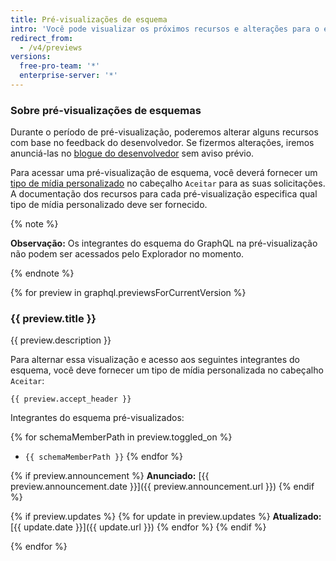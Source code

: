 ```yaml
---
title: Pré-visualizações de esquema
intro: 'Você pode visualizar os próximos recursos e alterações para o esquema do GraphQL do {% data variables.product.prodname_dotcom %} antes de eles serem adicionados à API do GraphQL de {% data variables.product.prodname_dotcom %}.'
redirect_from:
  - /v4/previews
versions:
  free-pro-team: '*'
  enterprise-server: '*'
---
```


### Sobre pré-visualizações de esquemas

Durante o período de pré-visualização, poderemos alterar alguns recursos com base no feedback do desenvolvedor. Se fizermos alterações, iremos anunciá-las no [blogue do desenvolvedor](https://developer.github.com/changes/) sem aviso prévio.

Para acessar uma pré-visualização de esquema, você deverá fornecer um [tipo de mídia personalizado](/v3/media) no cabeçalho `Aceitar` para as suas solicitações. A documentação dos recursos para cada pré-visualização especifica qual tipo de mídia personalizado deve ser fornecido.

{% note %}

**Observação:** Os integrantes do esquema do GraphQL na pré-visualização não podem ser acessados pelo Explorador no momento.

{% endnote %}

{% for preview in graphql.previewsForCurrentVersion %}
### {{ preview.title }}

{{ preview.description }}

Para alternar essa visualização e acesso aos seguintes integrantes do esquema, você deve fornecer um tipo de mídia personalizada no cabeçalho `Aceitar`:

```
{{ preview.accept_header }}
```

Integrantes do esquema pré-visualizados:

{% for schemaMemberPath in preview.toggled_on %}
- `{{ schemaMemberPath }}`
{% endfor %}

{% if preview.announcement %}
**Anunciado:** [{{ preview.announcement.date }}]({{ preview.announcement.url }})
{% endif %}

{% if preview.updates %}
{% for update in preview.updates %}
**Atualizado:** [{{ update.date }}]({{ update.url }})
{% endfor %}
{% endif %}

{% endfor %}
